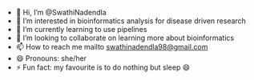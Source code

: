 - 👋 Hi, I’m @SwathiNadendla
- 👀 I’m interested in bioinformatics analysis for disease driven research
- 🌱 I’m currently learning to use pipelines
- 💞️ I’m looking to collaborate on learning more about bioinformatics
- 📫 How to reach me mailto swathinadendla98@gmail.com
- 😄 Pronouns: she/her
- ⚡ Fun fact: my favourite is to do nothing but sleep 😄 

<!---
SwathiNadendla/SwathiNadendla is a ✨ special ✨ repository because its `README.md` (this file) appears on your GitHub profile.
You can click the Preview link to take a look at your changes.
--->
